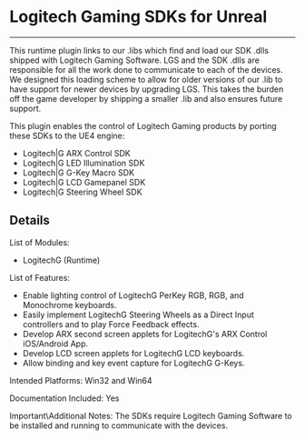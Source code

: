 # Logitech Gaming SDKs for Unreal
----

This runtime plugin links to our .libs which find and load our SDK .dlls shipped with Logitech Gaming Software. LGS and the SDK .dlls are responsible for all the work done to communicate to each of the devices. We designed this loading scheme to allow for older versions of our .lib to have support for newer devices by upgrading LGS. This takes the burden off the game developer by shipping a smaller .lib and also ensures future support.

This plugin enables the control of Logitech Gaming products by porting these SDKs to the UE4 engine:
- Logitech|G ARX Control SDK
- Logitech|G LED Illumination SDK
- Logitech|G G-Key Macro SDK
- Logitech|G LCD Gamepanel SDK
- Logitech|G Steering Wheel SDK

## Details
List of Modules:
- LogitechG (Runtime)

List of Features:
- Enable lighting control of LogitechG PerKey RGB, RGB, and Monochrome keyboards.
- Easily implement LogitechG Steering Wheels as a Direct Input controllers and to play Force Feedback effects.
- Develop ARX second screen applets for LogitechG's ARX Control iOS/Android App.
- Develop LCD screen applets for LogitechG LCD keyboards.
- Allow binding and key event capture for LogitechG G-Keys.

Intended Platforms: Win32 and Win64

Documentation Included: Yes

Important\Additional Notes: The SDKs require Logitech Gaming Software to be installed and running to communicate with the devices.
